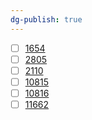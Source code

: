 ```yaml
---
dg-publish: true
---
```

- [ ] [1654](https://boj.kr/1654)
- [ ] [2805](https://boj.kr/2805)
- [ ] [2110](https://boj.kr/2110)
- [ ] [10815](https://boj.kr/10815)
- [ ] [10816](https://boj.kr/10816)
- [ ] [11662](https://boj.kr/11662)